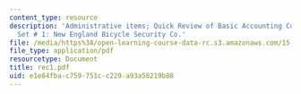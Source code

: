 ```yaml
---
content_type: resource
description: 'Administrative items; Quick Review of Basic Accounting Concepts; Problem
  Set # 1: New England Bicycle Security Co.'
file: /media/https%3A/open-learning-course-data-rc.s3.amazonaws.com/15-515-financial-accounting-fall-2003/e1e84fbac759751cc229a93a58219b88_rec1.pdf
file_type: application/pdf
resourcetype: Document
title: rec1.pdf
uid: e1e84fba-c759-751c-c229-a93a58219b88
---
```

